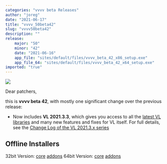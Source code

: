 ```yaml
---
categories: "vvvv beta Releases"
author: "joreg"
date: "2021-06-17"
title: "vvvv_50beta42"
slug: "vvvv50beta42"
description: ""
release: 
    major: "50"
    minor: "42"
    date: "2021-06-16"
    app_file: "sites/default/files/vvvv_beta_42_x86_setup.exe"
    app_file_64: "sites/default/files/vvvv_beta_42_x64_setup.exe"
imported: "true"
---
```



![](b42.png)

Dear patchers,

this is **vvvv beta 42**, with mostly one significant change over the previous release:

* Now includes **VL 2021.3.3**, which gives you access to all the [latest VL libraries](https://thegraybook.vvvv.org/reference/libraries/overview.html) and many new features and fixes for VL itself. For full details, see the [Change Log of the VL 2021.3.x series](https://thegraybook.vvvv.org/changelog/2021.3.html)

## Offline Installers
32bit Version: [core](http://teamcity.vvvv.org/guestAuth/app/rest/builds/id:34429/artifacts/content/vvvv_beta_42_x86_setup_offline.exe) [addons](http://teamcity.vvvv.org/guestAuth/app/rest/builds/id:34429/artifacts/content/addons_42_x86.zip)
64bit Version: [core](http://teamcity.vvvv.org/guestAuth/app/rest/builds/id:34430/artifacts/content/vvvv_beta_42_x64_setup_offline.exe) [addons](http://teamcity.vvvv.org/guestAuth/app/rest/builds/id:34430/artifacts/content/addons_42_x64.zip)